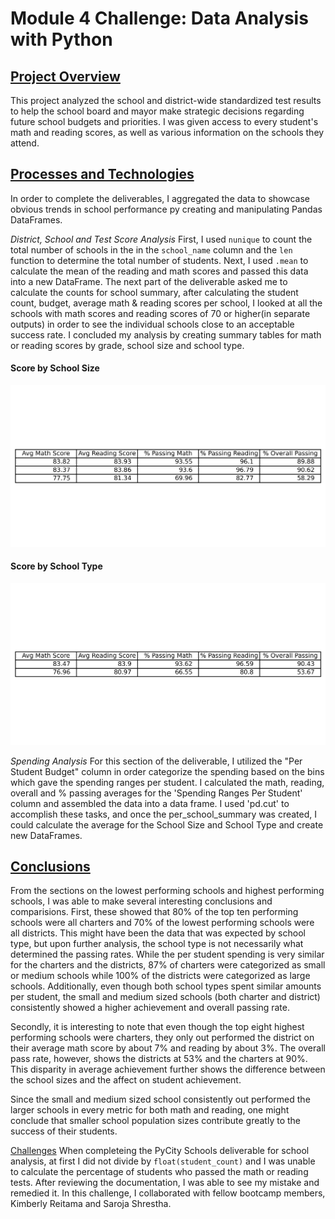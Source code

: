 # Module 4 Challenge: Data Analysis with Python

<ins>Project Overview</ins>
-----


This project analyzed the school and district-wide standardized test results to help the school board and mayor make strategic decisions regarding future school budgets and priorities. I was given access to every student's math and reading scores, as well as various information on the schools they attend.

<ins>Processes and Technologies</ins>
-----


In order to complete the deliverables, I aggregated the data to showcase obvious trends in school performance py creating and manipulating Pandas DataFrames.

*District, School and Test Score Analysis*
First, I used `nunique` to count the total number of schools in the in the `school_name` column and the `len` function to determine the total number of students. Next, I used `.mean` to calculate the mean of the reading and math scores and passed this data into a new DataFrame. The next part of the deliverable asked me to calculate the counts for school summary, after calculating the student count, budget, average math & reading scores per school, I looked at all the schools with math scores and reading scores of 70 or higher(in separate outputs) in order to see the individual schools close to an acceptable success rate. I concluded my analysis by creating summary tables for math or reading scores by grade, school size and school type.
#### Score  by School Size ####
![score_by_size](PyCitySchools/score_by_size.png)
#### Score  by School Type ####
![score_by_type](PyCitySchools/score_by_type.png)

*Spending Analysis*
For this section of the deliverable, I utilized the "Per Student Budget" column in order categorize the spending based on the bins which gave the spending ranges per student. I calculated the math, reading, overall and % passing averages for the 'Spending Ranges Per Student' column and assembled the data into a data frame. I used 'pd.cut' to accomplish these tasks, and once the per_school_summary was created, I could calculate the average for the School Size and School Type and create new DataFrames.

<ins>Conclusions</ins>
-----


From the sections on the lowest performing schools and highest performing schools, I was able to make several interesting conclusions and comparisions. First, these showed that 80% of the top ten performing schools were all charters and 70% of the lowest performing schools were all districts. This might have been the data that was expected by school type, but upon further analysis, the school type is not necessarily what determined the passing rates. 
While the per student spending is very similar for the charters and the districts, 87% of charters were categorized as small or medium schools while 100% of the districts were categorized as large schools. Additionally, even though both school types spent similar amounts per student, the small and medium sized schools (both charter and district) consistently showed a higher achievement and overall passing rate.

Secondly, it is interesting to note that even though the top eight highest performing schools were charters, they only out performed the district on their average math score by about 7% and reading by about 3%. The overall pass rate, however, shows the districts at 53% and the charters at 90%. This disparity in average achievement further shows the difference between the school sizes and the affect on student achievement.

Since the small and medium sized school consistently out performed the larger schools in every metric for both math and reading, one might conclude that smaller school population sizes contribute greatly to the success of their students.

<ins>Challenges</ins>
When completeing the PyCity Schools deliverable for school analysis, at first I did not divide by `float(student_count)` and I was unable to calculate the percentage of students who passed the math or reading tests. After reviewing the documentation, I was able to see my mistake and remedied it. In this challenge, I collaborated with fellow bootcamp members, Kimberly Reitama and Saroja Shrestha.
